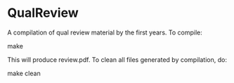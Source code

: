 QualReview
==========

A compilation of qual review material by the first years.  To compile:

make

This will produce review.pdf.  To clean all files generated by compilation, do:

make clean
